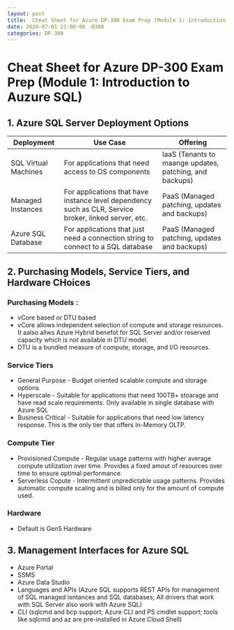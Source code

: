 ```yaml
---
layout: post
title:  Cheat Sheet for Azure DP-300 Exam Prep (Module 1: Introduction to Auzure SQL)
date: 2020-07-01 21:00:00 -0300
categories: DP-300
---
```


# Cheat Sheet for Azure DP-300 Exam Prep (Module 1: Introduction to Auzure SQL)

## 1. Azure SQL Server Deployment Options

| Deployment | Use Case | Offering | 
| ---------- | -------- | -------- |
| SQL Virtual Machines | For applications that need access to OS components | IaaS (Tenants to maange updates, patching, and backups)|
| Managed Instances | For applications that have instance level dependency such as CLR, Service broker, linked server,  etc. | PaaS (Managed patching, updates and backups)|
| Azure SQL Database | For applications that just need a connection string to connect to a SQL database | PaaS (Managed patching, updates and backups)|

## 2. Purchasing Models, Service Tiers, and Hardware CHoices

### Purchasing Models : 

* vCore based or DTU based
* vCore allows independent selection of compute and storage resources. It aalso allws Azure Hybrid benefot for SQL Server and/or reserved capacity which is not available in DTU model.
* DTU is a bundled measure of compute, storage, and I/O resources.

### Service Tiers

* General Purpose - Budget oriented scalable compute and storage options
* Hyperscale - Suitable for applications that need 100TB+ stoarage and have read scale requirements. Only available in single database with Azure SQL
* Business Critical - Suitable for applications that need low latency response. This is the only tier that offers In-Memory OLTP.

### Compute Tier

* Provisioned Compute - Regular usage patterns with higher average compute utilization over time. Provides a fixed amout of resources over time to ensure optimal performance.
* Serverless Copute - Intermittent unpredictable usage patterns. Provides automatic compute scaling and is billed only for the amount of compute used.

### Hardware

* Default is Gen5 Hardware

## 3. Management Interfaces for Azure SQL

* Azure Portal
* SSMS
* Azure Data Studio
* Languages and APIs (Azure SQL supports REST APIs for management of SQL managed isntances and SQL databases; All drivers that work with SQL Server also work with Azure SQL)
* CLI (sqlcmd and bcp support; Azure CLI and PS cmdlet support; tools like sqlcmd and az are pre-installed in Azure Cloud Shell)

